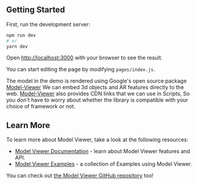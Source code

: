 ## Getting Started

First, run the development server:

```bash
npm run dev
# or
yarn dev
```

Open [http://localhost:3000](http://localhost:3000) with your browser to see the result.

You can start editing the page by modifying `pages/index.js`.

The model in the demo is rendered using Google's open source package [Model-Viewer](https://modelviewer.dev/)
We can embed 3d objects and AR features directly to the web. [Model-Viewer](https://modelviewer.dev/) also provides CDN links that we can use in Scripts, So you don't have to worry about whether the library is compatible with your choice of framework or not.

## Learn More

To learn more about Model Viewer, take a look at the following resources:

- [Model Viewer Documentation](https://modelviewer.dev/docs/index.html) - learn about Model Viewer features and API.
- [Model Viewer Examples](https://modelviewer.dev/examples/augmentedreality/index.html) - a collection of Examples using Model Viewer.

You can check out [the Model Viewer GitHub repository](https://github.com/google/model-viewer/discussions) too!

